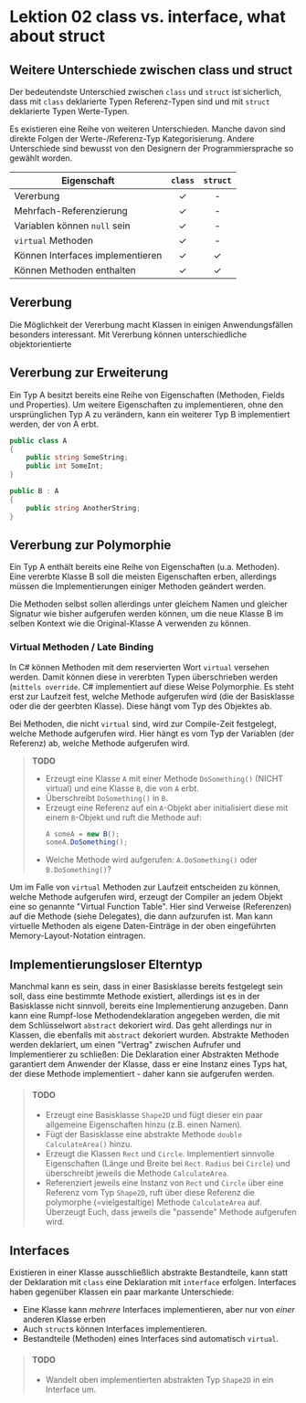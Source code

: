# Lektion 02 class vs. interface, what about struct

## Weitere Unterschiede zwischen class und struct

Der bedeutendste Unterschied zwischen `class` und `struct` ist sicherlich, dass 
mit `class` deklarierte Typen Referenz-Typen sind und mit `struct` deklarierte
Typen Werte-Typen.

Es existieren eine Reihe von weiteren Unterschieden. Manche davon sind direkte
Folgen der Werte-/Referenz-Typ Kategorisierung. Andere Unterschiede sind
bewusst von den Designern der Programmiersprache so gewählt worden.

Eigenschaft                  |  `class`   |  `struct` | 
-----------------------------|:----------:|:---------:|
Vererbung                    | ✓         | -         |
Mehrfach-Referenzierung      | ✓         | -         |
Variablen können `null` sein | ✓         | -         |
`virtual` Methoden           | ✓         | -         |
Können Interfaces implementieren| ✓         | ✓      |
Können Methoden enthalten    | ✓         | ✓      |

## Vererbung

Die Möglichkeit der Vererbung macht Klassen in einigen Anwendungsfällen
besonders interessant. Mit Vererbung können unterschiedliche objektorientierte 

## Vererbung zur Erweiterung

Ein Typ A besitzt bereits eine Reihe von Eigenschaften (Methoden, Fields und Properties).
Um weitere Eigenschaften zu implementieren, ohne den ursprünglichen Typ A zu verändern,
kann ein weiterer Typ B implementiert werden, der von A erbt.

```C#
public class A
{
    public string SomeString;
    public int SomeInt;
}

public B : A
{
    public string AnotherString;
}
```

## Vererbung zur Polymorphie

Ein Typ A enthält bereits eine Reihe von Eigenschaften (u.a. Methoden). Eine vererbte Klasse B soll
die meisten Eigenschaften erben, allerdings müssen die Implementierungen einiger Methoden geändert werden.

Die Methoden selbst sollen allerdings unter gleichem Namen und gleicher Signatur wie bisher aufgerufen
werden können, um die neue Klasse B im selben Kontext wie die Original-Klasse A verwenden zu können.

### Virtual Methoden / Late Binding

In C# können Methoden mit dem reservierten Wort `virtual` versehen werden. Damit können diese in vererbten Typen
überschrieben werden (`mittels override`. C# implementiert auf diese Weise Polymorphie. Es steht erst zur 
Laufzeit fest, welche Methode aufgerufen wird (die der Basisklasse oder die der geerbten Klasse). Diese hängt vom 
Typ des Objektes ab.

Bei Methoden, die nicht `virtual` sind, wird zur Compile-Zeit festgelegt, welche Methode aufgerufen wird. Hier hängt es
vom Typ der Variablen (der Referenz) ab, welche Methode aufgerufen wird.

> **TODO**
>
> - Erzeugt eine Klasse `A`  mit einer Methode `DoSomething()` (NICHT virtual) und eine Klasse `B`, die von `A` erbt.
> - Überschreibt `DoSomething()` in `B`.
> - Erzeugt eine Referenz auf ein `A`-Objekt aber initialisiert diese mit einem `B`-Objekt und ruft die Methode auf:
>   ```C#
>   A someA = new B();
>   someA.DoSomething();
>   ```
> - Welche Methode wird aufgerufen: `A.DoSomething()` oder `B.DoSomething()`?

Um im Falle von `virtual` Methoden zur Laufzeit entscheiden zu können, welche Methode aufgerufen wird, erzeugt der
Compiler an jedem Objekt eine so genannte "Virtual Function Table". Hier sind Verweise (Referenzen) auf die Methode 
(siehe Delegates), die dann aufzurufen ist. Man kann virtuelle Methoden als eigene Daten-Einträge in der 
oben eingeführten Memory-Layout-Notation eintragen.

## Implementierungsloser Elterntyp 

Manchmal kann es sein, dass in einer Basisklasse bereits festgelegt sein soll, dass eine bestimmte Methode
existiert, allerdings ist es in der Basisklasse nicht sinnvoll, bereits eine Implementierung anzugeben. Dann
kann eine Rumpf-lose Methodendeklaration angegeben werden, die mit dem Schlüsselwort `abstract` dekoriert 
wird. Das geht allerdings nur in Klassen, die ebenfalls mit `abstract` dekoriert wurden. Abstrakte Methoden 
werden deklariert, um einen "Vertrag" zwischen Aufrufer und Implementierer zu schließen: Die Deklaration
einer Abstrakten Methode garantiert dem Anwender der Klasse, dass er eine Instanz eines Typs hat, der diese
Methode implementiert - daher kann sie aufgerufen werden. 

> #### TODO
>
> - Erzeugt eine Basisklasse `Shape2D` und fügt dieser ein paar allgemeine Eigenschaften hinzu
>   (z.B. einen Namen).
> - Fügt der Basisklasse eine abstrakte Methode `double CalculateArea()` hinzu.
> - Erzeugt die Klassen `Rect` und `Circle`. Implementiert sinnvolle Eigenschaften (Länge und Breite bei `Rect`. 
>   `Radius` bei `Circle`) und überschreibt jeweils die Methode `CalculateArea`.
> - Referenziert jeweils eine Instanz von `Rect` und `Circle` über eine Referenz vom Typ `Shape2D`,
>   ruft über diese Referenz die polymorphe (=vielgestaltige) Methode `CalculateArea` auf. Überzeugt
>   Euch, dass jeweils die "passende" Methode aufgerufen wird.

## Interfaces

Existieren in einer Klasse ausschließlich abstrakte Bestandteile, kann statt der Deklaration mit `class` 
eine Deklaration mit `interface` erfolgen. Interfaces haben gegenüber Klassen ein paar markante Unterschiede:

- Eine Klasse kann _mehrere_ Interfaces implementieren, aber nur von _einer_ anderen Klasse erben
- Auch `struct`s können Interfaces implementieren.
- Bestandteile (Methoden) eines Interfaces sind automatisch `virtual`.

> #### TODO
>
> - Wandelt oben implementierten abstrakten Typ `Shape2D` in ein Interface um.